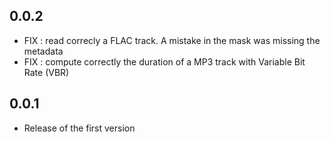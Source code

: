 ## 0.0.2

- FIX : read correcly a FLAC track. A mistake in the mask was missing the metadata
- FIX : compute correctly the duration of a MP3 track with Variable Bit Rate (VBR)

## 0.0.1

- Release of the first version
